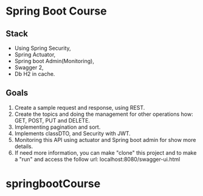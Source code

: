 # Spring Boot Course

## Stack

* Using Spring Security,
* Spring Actuator,
* Spring boot Admin(Monitoring),
* Swagger 2,
* Db H2 in cache.

## Goals

1. Create a sample request and response, using REST.
2. Create the topics and doing the management for other operations how: GET, POST, PUT and DELETE.
3. Implementing pagination and sort.
4. Implements classDTO, and Security with JWT. 
5. Monitoring this API using actuator and Spring boot admin for show more details.
6. If need more information, you can make "clone" this project and to make a "run" and access the follow url: localhost:8080/swagger-ui.html

# springbootCourse
